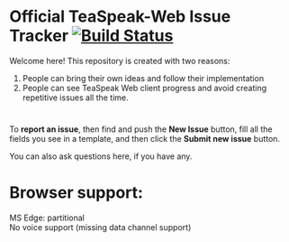 # Official TeaSpeak-Web Issue Tracker [![Build Status](https://travis-ci.org/TeaSpeak/TeaWeb.svg?branch=master)](https://travis-ci.org/TeaSpeak/TeaWeb)

Welcome here! This repository is created with two reasons:
1. People can bring their own ideas and follow their implementation
2. People can see TeaSpeak Web client progress and avoid creating repetitive issues all the time.

#
To **report an issue**, then find and push the **New Issue** button, fill all the fields you see in a template, and then click the **Submit new issue** button.


You can also ask questions here, if you have any.

# Browser support:
MS Edge: partitional  
    No voice support (missing data channel support)
    
   
